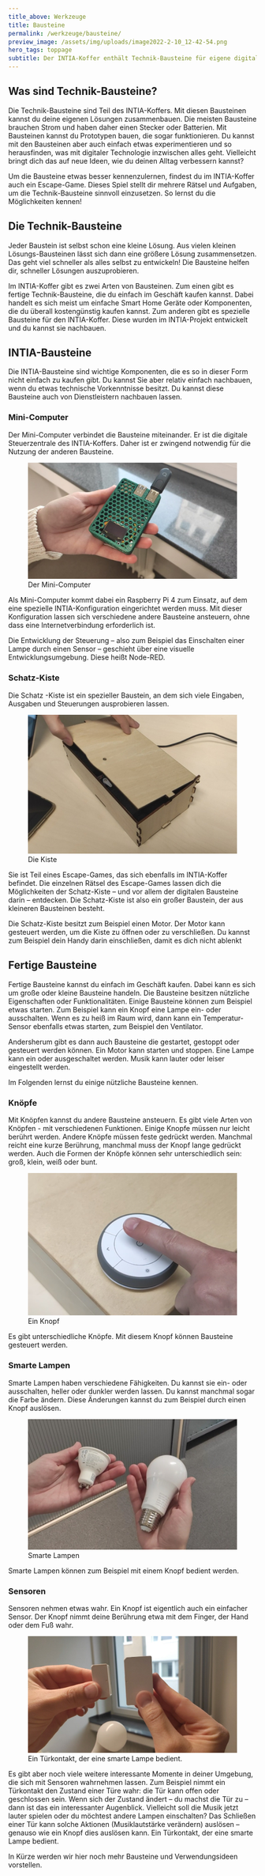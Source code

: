 ```yaml
---
title_above: Werkzeuge
title: Bausteine
permalink: /werkzeuge/bausteine/
preview_image: /assets/img/uploads/image2022-2-10_12-42-54.png
hero_tags: toppage
subtitle: Der INTIA-Koffer enthält Technik-Bausteine für eigene digitale Prototypen
---
```


## Was sind Technik-Bausteine?

Die Technik-Bausteine sind Teil des INTIA-Koffers. Mit diesen Bausteinen kannst du deine eigenen Lösungen zusammenbauen. Die meisten Bausteine brauchen Strom und haben daher einen Stecker oder Batterien. Mit Bausteinen kannst du Prototypen bauen, die sogar funktionieren. Du kannst mit den Bausteinen aber auch einfach etwas experimentieren und so herausfinden, was mit digitaler Technologie inzwischen alles geht. Vielleicht bringt dich das auf neue Ideen, wie du deinen Alltag verbessern kannst? 


Um die Bausteine etwas besser kennenzulernen, findest du im INTIA-Koffer auch ein Escape-Game. Dieses Spiel stellt dir mehrere Rätsel und Aufgaben, um die Technik-Bausteine sinnvoll einzusetzen. So lernst du die Möglichkeiten kennen! 
 

## Die Technik-Bausteine

Jeder Baustein ist selbst schon eine kleine Lösung. Aus vielen kleinen Lösungs-Bausteinen lässt sich dann eine größere Lösung zusammensetzen. Das geht viel schneller als alles selbst zu entwickeln! Die Bausteine helfen dir, schneller Lösungen auszuprobieren.


Im INTIA-Koffer gibt es zwei Arten von Bausteinen. Zum einen gibt es fertige Technik-Bausteine, die du einfach im Geschäft kaufen kannst. Dabei handelt es sich meist um einfache Smart Home Geräte oder Komponenten, die du überall kostengünstig kaufen kannst. Zum anderen gibt es spezielle Bausteine für den INTIA-Koffer. Diese wurden im INTIA-Projekt entwickelt und du kannst sie nachbauen.  


## INTIA-Bausteine

Die INTIA-Bausteine sind wichtige Komponenten, die es so in dieser Form nicht einfach zu kaufen gibt. Du kannst Sie aber relativ einfach nachbauen, wenn du etwas technische Vorkenntnisse besitzt. Du kannst diese Bausteine auch von Dienstleistern nachbauen lassen.  

### Mini-Computer

Der Mini-Computer verbindet die Bausteine miteinander. Er ist die digitale Steuerzentrale des INTIA-Koffers. Daher ist er zwingend notwendig für die Nutzung der anderen Bausteine.

<figure>
<img src="/assets/img/tools/building_blocks/mini_computer.jpg" alt="Der Mini-Computer ist die digitale Steuerzentrale des INTIA-Koffers." class="content_image">
<figcaption>Der Mini-Computer</figcaption>
</figure>

Als Mini-Computer kommt dabei ein Raspberry Pi 4 zum Einsatz, auf dem eine spezielle INTIA-Konfiguration eingerichtet werden muss. Mit dieser Konfiguration lassen sich verschiedene andere Bausteine ansteuern, ohne dass eine Internetverbindung erforderlich ist.


Die Entwicklung der Steuerung – also zum Beispiel das Einschalten einer Lampe durch einen Sensor – geschieht über eine visuelle Entwicklungsumgebung. Diese heißt Node-RED.


### Schatz-Kiste

Die Schatz -Kiste ist ein spezieller Baustein, an dem sich viele Eingaben, Ausgaben und Steuerungen ausprobieren lassen.

<figure>
<img src="/assets/img/tools/building_blocks/kiste_mit_motor.jpg" alt="Dank des Motors können die Kisten geöffnet und verschlossen werden." class="content_image">
<figcaption>Die Kiste</figcaption>
</figure>

Sie ist Teil eines Escape-Games, das sich ebenfalls im INTIA-Koffer befindet. Die einzelnen Rätsel des Escape-Games lassen dich die Möglichkeiten der Schatz-Kiste – und vor allem der digitalen Bausteine darin – entdecken. Die Schatz-Kiste ist also ein großer Baustein, der aus kleineren Bausteinen besteht. 


Die Schatz-Kiste besitzt zum Beispiel einen Motor. Der Motor kann gesteuert werden, um die Kiste zu öffnen oder zu verschließen. Du kannst zum Beispiel dein Handy darin einschließen, damit es dich nicht ablenkt


## Fertige Bausteine

Fertige Bausteine kannst du einfach im Geschäft kaufen. Dabei kann es sich um große oder kleine Bausteine handeln. Die Bausteine besitzen nützliche Eigenschaften oder Funktionalitäten. Einige Bausteine können zum Beispiel etwas starten. Zum Beispiel kann ein Knopf eine Lampe ein- oder ausschalten. Wenn es zu heiß im Raum wird, dann kann ein Temperatur-Sensor ebenfalls etwas starten, zum Beispiel den Ventilator. 


Andersherum gibt es dann auch Bausteine die gestartet, gestoppt oder gesteuert werden können. Ein Motor kann starten und stoppen. Eine Lampe kann ein oder ausgeschaltet werden. Musik kann lauter oder leiser eingestellt werden. 


Im Folgenden lernst du einige nützliche Bausteine kennen.


### Knöpfe

Mit Knöpfen kannst du andere Bausteine ansteuern. Es gibt viele Arten von Knöpfen - mit verschiedenen Funktionen. Einige Knopfe müssen nur leicht berührt werden. Andere Knöpfe müssen feste gedrückt werden. Manchmal reicht eine kurze Berührung, manchmal muss der Knopf lange gedrückt werden. Auch die Formen der Knöpfe können sehr unterschiedlich sein: groß, klein, weiß oder bunt.  

<figure>
<img src="/assets/img/tools/building_blocks/knopf.jpg" alt="Es gibt unterschiedliche Knöpfe. Mit diesem Knopf können Bausteine gesteuert werden." class="content_image">
<figcaption>Ein Knopf</figcaption>
</figure>

Es gibt unterschiedliche Knöpfe. Mit diesem Knopf können Bausteine gesteuert werden.

### Smarte Lampen

Smarte Lampen haben verschiedene Fähigkeiten. Du kannst sie ein- oder ausschalten, heller oder dunkler werden lassen. Du kannst manchmal sogar die Farbe ändern. Diese Änderungen kannst du zum Beispiel durch einen Knopf auslösen. 

<figure>
<img src="/assets/img/tools/building_blocks/smarte_lampen.jpg" alt="Smarte Lampen können zum Beispiel mit einem Knopf bedient werden." class="content_image">
<figcaption>Smarte Lampen</figcaption>
</figure>

Smarte Lampen können zum Beispiel mit einem Knopf bedient werden.

### Sensoren

Sensoren nehmen etwas wahr. Ein Knopf ist eigentlich auch ein einfacher Sensor. Der Knopf nimmt deine Berührung etwa mit dem Finger, der Hand oder dem Fuß wahr. 

<figure>
<img src="/assets/img/tools/building_blocks/tuer_kontakt.jpg" alt="Sensoren können beispielsweise Bewegungen wahrnehmen." class="content_image">
<figcaption>Ein Türkontakt, der eine smarte Lampe bedient.</figcaption>
</figure>

Es gibt aber noch viele weitere interessante Momente in deiner Umgebung, die sich mit Sensoren wahrnehmen lassen. Zum Beispiel nimmt ein Türkontakt den Zustand einer Türe wahr: die Tür kann offen oder geschlossen sein. Wenn sich der Zustand ändert – du machst die Tür zu – dann ist das ein interessanter Augenblick. Vielleicht soll die Musik jetzt lauter spielen oder du möchtest andere Lampen einschalten? Das Schließen einer Tür kann solche Aktionen (Musiklautstärke verändern) auslösen – genauso wie ein Knopf dies auslösen kann.
Ein Türkontakt, der eine smarte Lampe bedient.

In Kürze werden wir hier noch mehr Bausteine und Verwendungsideen vorstellen. 

